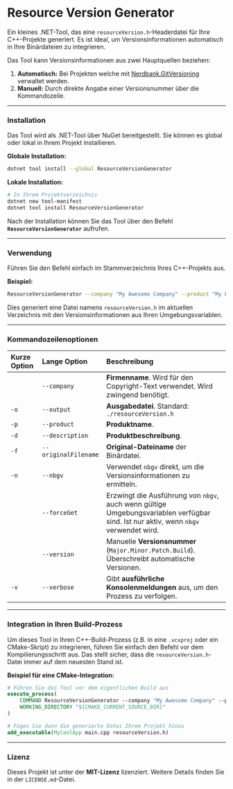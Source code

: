 ﻿# Resource Version Generator

Ein kleines .NET-Tool, das eine `resourceVersion.h`-Headerdatei für Ihre C++-Projekte generiert. Es ist ideal, um Versionsinformationen automatisch in Ihre Binärdateien zu integrieren.

Das Tool kann Versionsinformationen aus zwei Hauptquellen beziehen:

1.  **Automatisch:** Bei Projekten welche mit [Nerdbank.GitVersioning](https://github.com/dotnet/Nerdbank.GitVersioning) verwaltet werden.
2.  **Manuell:** Durch direkte Angabe einer Versionsnummer über die Kommandozeile.

-----

### Installation

Das Tool wird als .NET-Tool über NuGet bereitgestellt. Sie können es global oder lokal in Ihrem Projekt installieren.

**Globale Installation:**

```bash
dotnet tool install --global ResourceVersionGenerator
```

**Lokale Installation:**

```bash
# In Ihrem Projektverzeichnis
dotnet new tool-manifest
dotnet tool install ResourceVersionGenerator
```

Nach der Installation können Sie das Tool über den Befehl **`ResourceVersionGenerator`** aufrufen.

-----

### Verwendung

Führen Sie den Befehl einfach im Stammverzeichnis Ihres C++-Projekts aus. 

**Beispiel:**

```bash
ResourceVersionGenerator --company "My Awesome Company" --product "My Product Name" --output "./resourceVersion.h"
```

Dies generiert eine Datei namens `resourceVersion.h` im aktuellen Verzeichnis mit den Versionsinformationen aus Ihren Umgebungsvariablen.

-----

### Kommandozeilenoptionen

| Kurze Option | Lange Option | Beschreibung |
| :--- | :--- | :--- |
| | `--company` | **Firmenname**. Wird für den Copyright-Text verwendet. Wird zwingend benötigt.|
| `-o` | `--output` | **Ausgabedatei**. Standard: `./resourceVersion.h` |
| `-p` | `--product` | **Produktname**. |
| `-d` | `--description` | **Produktbeschreibung**. |
| `-f` | `--originalFilename` | **Original-Dateiname** der Binärdatei. |
| `-n` | `--nbgv` | Verwendet `nbgv` direkt, um die Versionsinformationen zu ermitteln. |
| | `--forceGet` | Erzwingt die Ausführung von `nbgv`, auch wenn gültige Umgebungsvariablen verfügbar sind. Ist nur aktiv, wenn `nbgv` verwendet wird.|
| | `--version` | Manuelle **Versionsnummer** (`Major.Minor.Patch.Build`). Überschreibt automatische Versionen. |
| `-v` | `--verbose` | Gibt **ausführliche Konsolenmeldungen** aus, um den Prozess zu verfolgen. |

-----

### Integration in Ihren Build-Prozess

Um dieses Tool in Ihren C++-Build-Prozess (z.B. in eine `.vcxproj` oder ein CMake-Skript) zu integrieren, führen Sie einfach den Befehl vor dem Kompilierungsschritt aus. Das stellt sicher, dass die `resourceVersion.h`-Datei immer auf dem neuesten Stand ist.

**Beispiel für eine CMake-Integration:**

```cmake
# Führen Sie das Tool vor dem eigentlichen Build aus
execute_process(
    COMMAND ResourceVersionGenerator --company "My Awesome Company" --product "MyCoolApp"
    WORKING_DIRECTORY "${CMAKE_CURRENT_SOURCE_DIR}"
)

# Fügen Sie dann die generierte Datei Ihrem Projekt hinzu
add_executable(MyCoolApp main.cpp resourceVersion.h)
```

-----

### Lizenz

Dieses Projekt ist unter der **MIT-Lizenz** lizenziert. Weitere Details finden Sie in der `LICENSE.md`-Datei.
